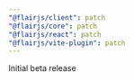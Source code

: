 ```yaml
---
"@flairjs/client": patch
"@flairjs/core": patch
"@flairjs/react": patch
"@flairjs/vite-plugin": patch
---
```


Initial beta release
